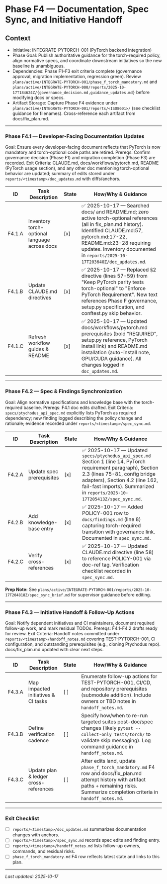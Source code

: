 # Phase F4 — Documentation, Spec Sync, and Initiative Handoff

## Context
- Initiative: INTEGRATE-PYTORCH-001 (PyTorch backend integration)
- Phase Goal: Publish authoritative guidance for the torch-required policy, align normative specs, and coordinate downstream initiatives so the new baseline is unambiguous.
- Dependencies: Phase F1–F3 exit criteria complete (governance approval, migration implementation, regression green). Review `plans/active/INTEGRATE-PYTORCH-001/phase_f_torch_mandatory.md` and `plans/active/INTEGRATE-PYTORCH-000/reports/2025-10-17T184624Z/{governance_decision.md,guidance_updates.md}` before modifying docs or specs.
- Artifact Storage: Capture Phase F4 evidence under `plans/active/INTEGRATE-PYTORCH-001/reports/<ISO8601>/` (see checklist guidance for filenames). Cross-reference each artifact from docs/fix_plan.md.

---

### Phase F4.1 — Developer-Facing Documentation Updates
Goal: Ensure every developer-facing document reflects that PyTorch is now mandatory and torch-optional code paths are retired.
Prereqs: Confirm governance decision (Phase F1) and migration completion (Phase F3) are recorded.
Exit Criteria: CLAUDE.md, docs/workflows/pytorch.md, README (PyTorch usage section), and any other doc mentioning torch-optional behavior are updated; summary of edits stored under `reports/<timestamp>/doc_updates.md` with diffs/anchors.

| ID | Task Description | State | How/Why & Guidance |
| --- | --- | --- | --- |
| F4.1.A | Inventory torch-optional language across docs | [x] | ✅ 2025-10-17 — Searched docs/ and README.md; zero active torch-optional references (all in fix_plan.md history). Identified CLAUDE.md:57, pytorch.md:17-22, README.md:23-28 requiring updates. Inventory documented in `reports/2025-10-17T203640Z/doc_updates.md`. |
| F4.1.B | Update CLAUDE.md directives | [x] | ✅ 2025-10-17 — Replaced §2 directive (lines 57-59) from "Keep PyTorch parity tests torch-optional" to "Enforce PyTorch Requirement". New text references Phase F governance, setup.py specification, and conftest.py skip behavior. |
| F4.1.C | Refresh workflow guides & README | [x] | ✅ 2025-10-17 — Updated docs/workflows/pytorch.md prerequisites (bold "REQUIRED", setup.py reference, PyTorch install link) and README.md installation (auto-install note, GPU/CUDA guidance). All changes logged in `doc_updates.md`. |

---

### Phase F4.2 — Spec & Findings Synchronization
Goal: Align normative specifications and knowledge base with the torch-required baseline.
Prereqs: F4.1 doc edits drafted.
Exit Criteria: `specs/ptychodus_api_spec.md` explicitly lists PyTorch as required dependency; new finding logged describing the policy change and rationale; evidence recorded under `reports/<timestamp>/spec_sync.md`.

| ID | Task Description | State | How/Why & Guidance |
| --- | --- | --- | --- |
| F4.2.A | Update spec prerequisites | [x] | ✅ 2025-10-17 — Updated `specs/ptychodus_api_spec.md` Section 1 (line 14, PyTorch requirement paragraph), Section 2.3 (lines 75-81, config bridge adapters), Section 4.2 (line 162, fail-fast imports). Summarized in `reports/2025-10-17T205413Z/spec_sync.md`. |
| F4.2.B | Add knowledge-base entry | [x] | ✅ 2025-10-17 — Added POLICY-001 row to `docs/findings.md` (line 8) capturing torch-required transition with governance link. Documented in `spec_sync.md`. |
| F4.2.C | Verify cross-references | [x] | ✅ 2025-10-17 — Updated CLAUDE.md directive (line 58) to reference POLICY-001 via doc-ref tag. Verification checklist recorded in `spec_sync.md`. |

**Prep Note:** See `plans/active/INTEGRATE-PYTORCH-001/reports/2025-10-17T204818Z/spec_sync_brief.md` for supervisor guidance before editing.

---

### Phase F4.3 — Initiative Handoff & Follow-Up Actions
Goal: Notify dependent initiatives and CI maintainers, document required follow-up work, and mark residual TODOs.
Prereqs: F4.1–F4.2 drafts ready for review.
Exit Criteria: Handoff notes committed under `reports/<timestamp>/handoff_notes.md` covering TEST-PYTORCH-001, CI configuration, and outstanding prerequisites (e.g., cloning Ptychodus repo). docs/fix_plan.md updated with clear next steps.

| ID | Task Description | State | How/Why & Guidance |
| --- | --- | --- | --- |
| F4.3.A | Map impacted initiatives & CI tasks | [ ] | Enumerate follow-up actions for TEST-PYTORCH-001, CI/CD, and repository prerequisites (submodule addition). Include owners or TBD notes in `handoff_notes.md`. |
| F4.3.B | Define verification cadence | [ ] | Specify how/when to re-run targeted suites post-doc/spec changes (likely `pytest --collect-only tests/torch/` to validate skip messaging). Log command guidance in `handoff_notes.md`. |
| F4.3.C | Update plan & ledger cross-references | [ ] | After edits land, update `phase_f_torch_mandatory.md` F4 row and docs/fix_plan.md attempt history with artifact paths + remaining risks. Summarize completion criteria in `handoff_notes.md`. |

---

### Exit Checklist
- [ ] `reports/<timestamp>/doc_updates.md` summarizes documentation changes with anchors.
- [ ] `reports/<timestamp>/spec_sync.md` records spec edits and finding entry.
- [ ] `reports/<timestamp>/handoff_notes.md` lists follow-up owners, commands, and residual risks.
- [ ] `phase_f_torch_mandatory.md` F4 row reflects latest state and links to this plan.

---

*Last updated: 2025-10-17*
